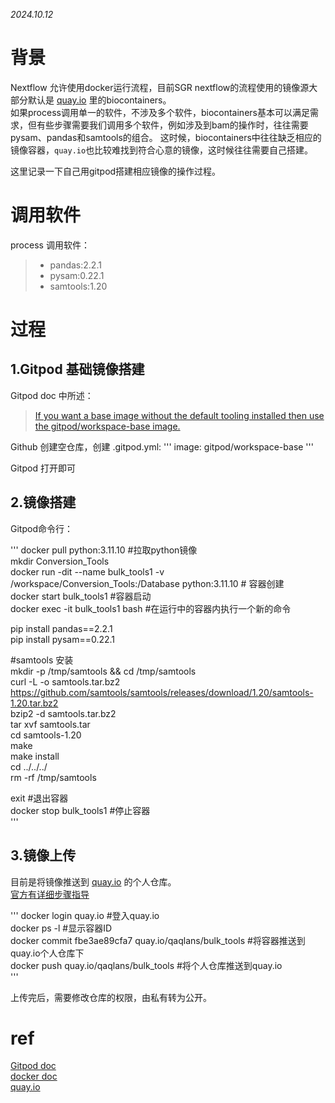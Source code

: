 *2024.10.12*

# 背景
Nextflow 允许使用docker运行流程，目前SGR nextflow的流程使用的镜像源大部分默认是 [quay.io](https://quay.io/) 里的biocontainers。  
如果process调用单一的软件，不涉及多个软件，biocontainers基本可以满足需求，但有些步骤需要我们调用多个软件，例如涉及到bam的操作时，往往需要 pysam、pandas和samtools的组合。
这时候，biocontainers中往往缺乏相应的镜像容器，`quay.io`也比较难找到符合心意的镜像，这时候往往需要自己搭建。

这里记录一下自己用gitpod搭建相应镜像的操作过程。  

# 调用软件
process 调用软件：
> - pandas:2.2.1  
> - pysam:0.22.1
> - samtools:1.20

# 过程
## 1.Gitpod 基础镜像搭建
Gitpod doc 中所述：
> [If you want a base image without the default tooling installed then use the gitpod/workspace-base image.](https://www.gitpod.io/docs/configure/workspaces/workspace-image)

Github 创建空仓库，创建 .gitpod.yml:
'''
image: gitpod/workspace-base
'''

Gitpod 打开即可

## 2.镜像搭建
Gitpod命令行：

'''
docker pull python:3.11.10 #拉取python镜像  
mkdir Conversion_Tools  
docker run -dit --name bulk_tools1 -v /workspace/Conversion_Tools:/Database python:3.11.10 # 容器创建  
docker start bulk_tools1 #容器启动  
docker exec -it bulk_tools1 bash #在运行中的容器内执行一个新的命令  

pip install pandas==2.2.1  
pip install pysam==0.22.1  

#samtools 安装  
mkdir -p /tmp/samtools && cd /tmp/samtools  
curl -L -o samtools.tar.bz2 https://github.com/samtools/samtools/releases/download/1.20/samtools-1.20.tar.bz2  
bzip2 -d samtools.tar.bz2  
tar xvf samtools.tar  
cd samtools-1.20  
make  
make install  
cd ../../../  
rm -rf /tmp/samtools  

exit #退出容器   
docker stop bulk_tools1 #停止容器  
'''

## 3.镜像上传
目前是将镜像推送到 [quay.io](https://quay.io/) 的个人仓库。   
[官方有详细步骤指导](https://quay.io/tutorial/)  

'''
docker login quay.io #登入quay.io  
docker ps -l #显示容器ID  
docker commit fbe3ae89cfa7 quay.io/qaqlans/bulk_tools #将容器推送到quay.io个人仓库下  
docker push quay.io/qaqlans/bulk_tools #将个人仓库推送到quay.io  
'''

上传完后，需要修改仓库的权限，由私有转为公开。

# ref
[Gitpod doc](https://www.gitpod.io/docs/configure/workspaces/workspace-image)  
[docker doc](https://docs.docker.com/reference/)  
[quay.io](https://quay.io/)  
